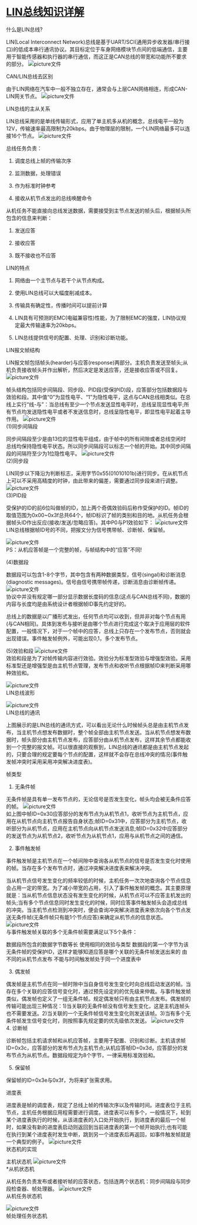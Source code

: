# [LIN总线知识详解](https://www.2cto.com/kf/201806/754227.html)


什么是LIN总线?

LIN(Local Interconnect Network)总线是基于UART/SCI(通用异步收发器/串行接口)的低成本串行通讯协议。其目标定位于车身网络模块节点间的低端通信，主要用于智能传感器和执行器的串行通信，而这正是CAN总线的带宽和功能所不要求的部分。
![picture文件](Asset/1.png)

CAN/LIN总线去区别

由于LIN网络在汽车中一般不独立存在，通常会与上层CAN网络相连，形成CAN-LIN网关节点。
![picture文件](Asset/2.jpg)

LIN总线的主从关系

LIN总线采用的是单线传输形式，应用了单主机多从机的概念，总线电平一般为12V，传输速率最高限制为20kbps。由于物理层的限制，一个LIN网络最多可以连接16个节点。
![picture文件](Asset/3.jpg)

总线任务负责：

1. 调度总线上帧的传输次序

2. 监测数据，处理错误

3. 作为标准时钟参考

4. 接收从机节点发出的总线唤醒命令

从机任务不能直接向总线发送数据，需要接受到主节点发送的帧头后，根据帧头所包含的信息来判断：

1. 发送应答

2. 接收应答

3. 既不接收也不应答

LIN的特点

1. 网络由一个主节点与若干个从节点构成。

2. 使用LIN总线可以大幅度削减成本。

3. 传输具有确定性，传播时间可以提前计算

4. LIN具有可预测的EMC(电磁兼容性)性能，为了限制EMC的强度，LIN协议规定最大传输速率为20kbps。

5. LIN总线提供信号的配置、处理、识别和诊断功能。

LIN报文帧结构

LIN报文帧包括帧头(hearder)与应答(response)两部分。主机负责发送至帧头;从机负责接收帧头并作出解析，然后决定是发送应答，还是接收应答或不回复。
![picture文件](Asset/4.jpg)


帧头结构包括同步间隔段、同步段、PID段(受保护ID)段，应答部分包括数据段与效验和段。其中值“0”为显性电平、“1”为隐性电平，这点与CAN总线相类似。在总线上实行“线-与”：当总线有至少一个节点发送显性电平时，总线呈现显性电平;所有节点均发送隐性电平或者不发送信息时，总线呈隐性电平，即显性电平起着主导作用。
![picture文件](Asset/5.jpg)
\
(1)同步间隔段

同步间隔段至少是由13位的显性电平组成，由于帧中的所有间隙或者总线空闲时总线均保持隐性电平状态。所以同步间隔段可以标志一个帧的开始。其中同步间隔段的间隔符至少为1位隐性电平。
![picture文件](Asset/6.jpg)
\
(2)同步段

LIN同步以下降沿为判断标志，采用字节0x55(01010101b)进行同步。在从机节点上可以不采用高精度的时钟，由此带来的偏差，需要通过同步段来进行调整。
![picture文件](Asset/7.jpg)
\
(3)PID段

受保护的ID的前6位叫做帧的ID，加上两个奇偶效验码后称作受保护的ID。帧ID的取值范围为0x00~0x3f总共64个，帧ID标识了帧的类别和目的地。从机任务会根据帧头ID作出反应(接收/发送/忽略应答)。其中P0与P1效验如下：
![picture文件](Asset/8.jpg)
\
LIN总线根据帧ID号的不同，把报文分为信号携带帧、诊断帧、保留帧。

  ![picture文件](Asset/9.jpg)
\
PS：从机应答帧是一个完整的帧，与帧结构中的“应答”不同!

(4)数据段

数据段可以包含1-8个字节，其中包含有两种数据类型，信号(singal)和诊断消息(diagnostic messages)。信号由信号携带帧传递，诊断消息由诊断帧传递。
![picture文件](Asset/10.jpg)
\
协议中并没有规定哪一部分显示数据长度码的信息(这点与CAN总线不同)，数据的内容与长度均是由系统设计者根据帧ID事先约定好的。

总线上的数据是以广播形式发出，任何节点均可以收到，但并非对每个节点有用(与CAN相同)。具体到发布与接听是由哪个节点进行完成这个取决于应用层的软件配置，一般情况下，对于一个帧中的应答，总线上只存在一个发布节点，否则就会出现错误。事件触发帧例外，可能出现0,1，多个发布节点。

(5)效验和段
![picture文件](Asset/11.jpg)
\
效验和段是为了对帧传输内容进行效验。效验分为标准型效验与增强型效验。采用标准型还是增强型是由主机节点管理，发布节点和收听节点根据帧ID来判断采用哪种效验和。

![picture文件](Asset/12.jpg)
\
LIN总线波形

![picture文件](Asset/13.jpg)
\
LIN总线的通讯

上图展示的是LIN总线的通讯方式，可以看出无论什么时候帧头总是由主机节点发布，当主机节点想发布数据时，整个帧全部由主机节点发送。当从机节点想发布数据时，帧头部分由主机节点发布，应答部分由从机节点发布，这样其余节点都能收到一个完整的报文帧。可以很直接的观察到，LIN总线的通讯都是由主机节点发起的，只要合理的规定要每个节点的配置，这样就不会存在总线冲突的情况(事件触发帧冲突时采用采用冲突解决进度表)。

帧类型

1. 无条件帧

无条件帧是具有单一发布节点的，无论信号是否发生变化，帧头均会被无条件应答的帧。
![picture文件](Asset/14.jpg)
\
如上图中帧ID=0x30应答部分的发布节点为从机节点1，收听节点为主机节点，应用在从机节点向主机节点报告自身状态;帧ID=0x31中，应答部分为主机节点，收听部分为从机节点，应用在主机节点向从机节点发送消息;帧ID=0x32中应答部分的发送节点为从机节点2，收听节点为从机节点1，应用与从机节点之间的通信。

2. 事件触发帧

事件触发帧是主机节点在一个帧间隙中查询各从机节点的信号是否发生变化时使用的帧。当存在多个发布节点时，通过冲突解决进度表来解决冲突。

当从机节点信号发生变化的频率较低的时候，主机任务一次次地查询各个节点信息会占用一定的带宽。为了减小带宽的占用，引入了事件触发帧的概念。其主要原理就是：当从机节点信息状态没有发生变化的时候，从机节点可以不应答主机发出的帧头;当有多个节点信息同时发生变化的时候，同时应答事件触发帧头会造成总线的冲突。当主机节点检测到冲突时，便会查询冲突解决进度表来依次向各个节点发送无条件帧(无条件帧只有能1个节点应答)来确定从机节点的信息状态。
![picture文件](Asset/15.jpg)
\
与事件触发帧关联的多个无条件帧需要满足以下5个条件：

数据段所包含的数据字节数等长 使用相同的效验与类型 数据段的第一个字节为该无条件帧的受保护ID，这样才能够知道应答是哪个关联的无条件帧发送出来的 由不同的从机节点发布 不能与时间触发帧处于同一个进度表中

3. 偶发帧

偶发帧是主机节点在同一帧时隙中当自身信号发生变化时向总线启动发送的帧。当存在多个关联的应答信号变化时，通过预先设定的的优先级来仲裁。与事件触发帧类似，偶发帧也定义了一组无条件帧。规定偶发帧只有由主机节点发布。偶发帧的传输可能出现三种情况：1)当关联的无条件帧没有信号发生变化，这是主机连帧头也不需要发送。2)当关联的一个无条件帧信号发生变化则发送该帧。3)当有多个无条件帧发生信号变化时，则按照事先规定要的优先级依次发送。
![picture文件](Asset/16.jpg)
\
4. 诊断帧

诊断帧包括主机请求帧和从机应答帧，主要用于配置、识别和诊断。主机请求帧ID=0x3c，应答部分的发布节点为主机节点;从机应答帧ID=0x3d，应答部分的发布节点为从机节点。数据段规定为8个字节，一律采用标准效验和。

5. 保留帧

保留帧的ID=0x3e与0x3f，为将来扩张需求用。

进度表

进度表是帧的调度表，规定了总线上帧的传输次序以及传输时间。进度表位于主机节点，主机任务根据应用程需要进行调度。进度表可以有多个，一般情况下，轮到某个进度表执行的时候，从该进度表的入口处开始执行，到进度表的最后一个帧时，如果没有新的进度表启动则返回到当前进度表的第一个帧开始执行;也有可能在执行到某个进度表时发生中断，跳到另一个进度表后再返回，如事件触发帧就是一个典型的例子。
![picture文件](Asset/17.jpg)
\
状态机的实现

主机状态机
![picture文件](Asset/18.jpg)
\
*从机状态机

从机任务负责发布或者接听帧的应答状态，包括连两个状态机：同步间隔段与同步段检查器、帧处理器。
![picture文件](Asset/19.jpg)
\
从机任务状态机

![picture文件](Asset/20.jpg)
\
帧处理任务状态机









































